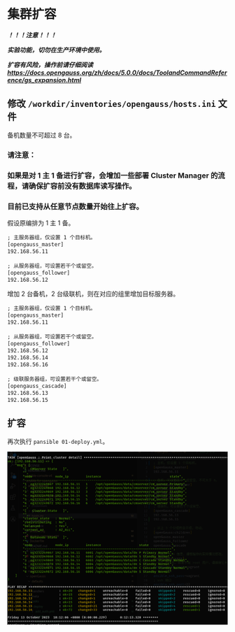 # 集群扩容

***！！！注意！！！***

***实验功能，切勿在生产环境中使用。***

***扩容有风险，操作前请仔细阅读 https://docs.opengauss.org/zh/docs/5.0.0/docs/ToolandCommandReference/gs_expansion.html***

## 修改 `/workdir/inventories/opengauss/hosts.ini` 文件

备机数量不可超过 8 台。

### 请注意：

### 如果是对 1 主 1 备进行扩容，会增加一些部署 Cluster Manager 的流程，请确保扩容前没有数据库读写操作。

### 目前已支持从任意节点数量开始往上扩容。

假设原编排为 1 主 1 备。

```
; 主服务器组，仅设置 1 个目标机。
[opengauss_master]
192.168.56.11

; 从服务器组，可设置若干个或留空。
[opengauss_follower]
192.168.56.12
```

增加 2 台备机，2 台级联机，则在对应的组里增加目标服务器。

```
; 主服务器组，仅设置 1 个目标机。
[opengauss_master]
192.168.56.11

; 从服务器组，可设置若干个或留空。
[opengauss_follower]
192.168.56.12
192.168.56.14
192.168.56.16

; 级联服务器组，可设置若干个或留空。
[opengauss_cascade]
192.168.56.13
192.168.56.15

```

## 扩容

再次执行 `pansible 01-deploy.yml`。

![扩容结果](imgs/23-10-13_1155_909.png)